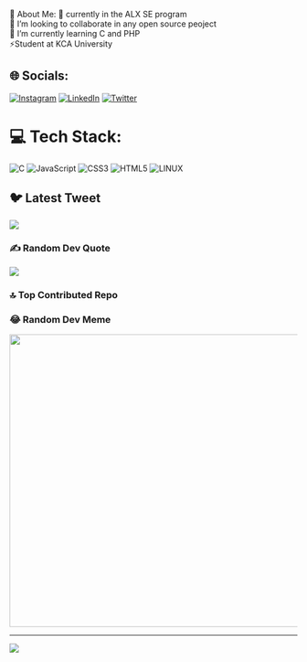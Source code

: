  💫 About Me:
🔭 currently in the ALX SE program <br>👯 I’m looking to collaborate in any open source peoject <br>🌱 I’m currently learning C and PHP<br> ⚡️Student at KCA University


## 🌐 Socials:
[![Instagram](https://img.shields.io/badge/Instagram-%23E4405F.svg?logo=Instagram&logoColor=white)](https://instagram.com/imma_head_ouut) [![LinkedIn](https://img.shields.io/badge/LinkedIn-%230077B5.svg?logo=linkedin&logoColor=white)](https://linkedin.com/in/adonijah-kiplimo-1a00b9215) [![Twitter](https://img.shields.io/badge/Twitter-%231DA1F2.svg?logo=Twitter&logoColor=white)](https://twitter.com/carbrien001) 

# 💻 Tech Stack:
![C](https://img.shields.io/badge/c-%2300599C.svg?style=for-the-badge&logo=c&logoColor=white) ![JavaScript](https://img.shields.io/badge/javascript-%23323330.svg?style=for-the-badge&logo=javascript&logoColor=%23F7DF1E) ![CSS3](https://img.shields.io/badge/css3-%231572B6.svg?style=for-the-badge&logo=css3&logoColor=white) ![HTML5](https://img.shields.io/badge/html5-%23E34F26.svg?style=for-the-badge&logo=html5&logoColor=white) ![LINUX](https://img.shields.io/badge/Linux-FCC624?style=for-the-badge&logo=linux&logoColor=black)


## 🐦 Latest Tweet
<a href="https://github.com/VishwaGauravIn/github-twitter-card-embed"><img src="https://gtce.itsvg.in/api?username=Adonijah_kimut&theme=dracula&response=true&border=true&time=true&icon=default"/></a>

### ✍️ Random Dev Quote
![](https://quotes-github-readme.vercel.app/api?type=horizontal&theme=radical)

### 🔝 Top Contributed Repo

### 😂 Random Dev Meme
<img src="https://rm.up.railway.app/" width="512px"/>

---
[![](https://visitcount.itsvg.in/api?id=saiss-ahmed&icon=0&color=0)](https://visitcount.itsvg.in)

<!-- Proudly created with GPRM ( https://gprm.itsvg.in ) -->
